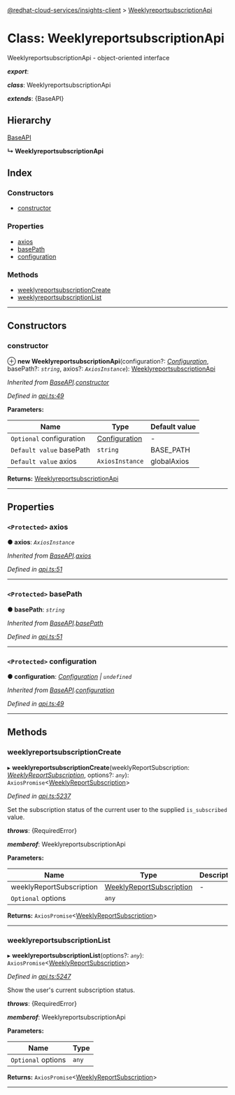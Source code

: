 [@redhat-cloud-services/insights-client](../README.md) > [WeeklyreportsubscriptionApi](../classes/weeklyreportsubscriptionapi.md)

# Class: WeeklyreportsubscriptionApi

WeeklyreportsubscriptionApi - object-oriented interface

*__export__*: 

*__class__*: WeeklyreportsubscriptionApi

*__extends__*: {BaseAPI}

## Hierarchy

 [BaseAPI](baseapi.md)

**↳ WeeklyreportsubscriptionApi**

## Index

### Constructors

* [constructor](weeklyreportsubscriptionapi.md#constructor)

### Properties

* [axios](weeklyreportsubscriptionapi.md#axios)
* [basePath](weeklyreportsubscriptionapi.md#basepath)
* [configuration](weeklyreportsubscriptionapi.md#configuration)

### Methods

* [weeklyreportsubscriptionCreate](weeklyreportsubscriptionapi.md#weeklyreportsubscriptioncreate)
* [weeklyreportsubscriptionList](weeklyreportsubscriptionapi.md#weeklyreportsubscriptionlist)

---

## Constructors

<a id="constructor"></a>

###  constructor

⊕ **new WeeklyreportsubscriptionApi**(configuration?: *[Configuration](configuration.md)*, basePath?: *`string`*, axios?: *`AxiosInstance`*): [WeeklyreportsubscriptionApi](weeklyreportsubscriptionapi.md)

*Inherited from [BaseAPI](baseapi.md).[constructor](baseapi.md#constructor)*

*Defined in [api.ts:49](https://github.com/RedHatInsights/javascript-clients/blob/master/packages/insights/api.ts#L49)*

**Parameters:**

| Name | Type | Default value |
| ------ | ------ | ------ |
| `Optional` configuration | [Configuration](configuration.md) | - |
| `Default value` basePath | `string` |  BASE_PATH |
| `Default value` axios | `AxiosInstance` |  globalAxios |

**Returns:** [WeeklyreportsubscriptionApi](weeklyreportsubscriptionapi.md)

___

## Properties

<a id="axios"></a>

### `<Protected>` axios

**● axios**: *`AxiosInstance`*

*Inherited from [BaseAPI](baseapi.md).[axios](baseapi.md#axios)*

*Defined in [api.ts:51](https://github.com/RedHatInsights/javascript-clients/blob/master/packages/insights/api.ts#L51)*

___
<a id="basepath"></a>

### `<Protected>` basePath

**● basePath**: *`string`*

*Inherited from [BaseAPI](baseapi.md).[basePath](baseapi.md#basepath)*

*Defined in [api.ts:51](https://github.com/RedHatInsights/javascript-clients/blob/master/packages/insights/api.ts#L51)*

___
<a id="configuration"></a>

### `<Protected>` configuration

**● configuration**: *[Configuration](configuration.md) \| `undefined`*

*Inherited from [BaseAPI](baseapi.md).[configuration](baseapi.md#configuration)*

*Defined in [api.ts:49](https://github.com/RedHatInsights/javascript-clients/blob/master/packages/insights/api.ts#L49)*

___

## Methods

<a id="weeklyreportsubscriptioncreate"></a>

###  weeklyreportsubscriptionCreate

▸ **weeklyreportsubscriptionCreate**(weeklyReportSubscription: *[WeeklyReportSubscription](../interfaces/weeklyreportsubscription.md)*, options?: *`any`*): `AxiosPromise`<[WeeklyReportSubscription](../interfaces/weeklyreportsubscription.md)>

*Defined in [api.ts:5237](https://github.com/RedHatInsights/javascript-clients/blob/master/packages/insights/api.ts#L5237)*

Set the subscription status of the current user to the supplied `is_subscribed` value.

*__throws__*: {RequiredError}

*__memberof__*: WeeklyreportsubscriptionApi

**Parameters:**

| Name | Type | Description |
| ------ | ------ | ------ |
| weeklyReportSubscription | [WeeklyReportSubscription](../interfaces/weeklyreportsubscription.md) |  \- |
| `Optional` options | `any` |

**Returns:** `AxiosPromise`<[WeeklyReportSubscription](../interfaces/weeklyreportsubscription.md)>

___
<a id="weeklyreportsubscriptionlist"></a>

###  weeklyreportsubscriptionList

▸ **weeklyreportsubscriptionList**(options?: *`any`*): `AxiosPromise`<[WeeklyReportSubscription](../interfaces/weeklyreportsubscription.md)>

*Defined in [api.ts:5247](https://github.com/RedHatInsights/javascript-clients/blob/master/packages/insights/api.ts#L5247)*

Show the user's current subscription status.

*__throws__*: {RequiredError}

*__memberof__*: WeeklyreportsubscriptionApi

**Parameters:**

| Name | Type |
| ------ | ------ |
| `Optional` options | `any` |

**Returns:** `AxiosPromise`<[WeeklyReportSubscription](../interfaces/weeklyreportsubscription.md)>

___


